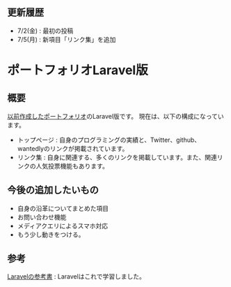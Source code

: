 ## 更新履歴


- 7/2(金) : 最初の投稿
- 7/5(月) : 新項目「リンク集」を追加


# ポートフォリオLaravel版


## 概要
[以前作成したポートフォリオ](https://matsunagadaiki151.github.io/new-portfolio/)のLaravel版です。
現在は、以下の構成になっています。

- トップページ : 自身のプログラミングの実績と、Twitter、github、wantedlyのリンクが掲載されています。
- リンク集 : 自身に関連する、多くのリンクを掲載しています。また、関連リンクの人気投票機能もあります。


## 今後の追加したいもの
- 自身の沿革についてまとめた項目
- お問い合わせ機能
- メディアクエリによるスマホ対応
- もう少し動きをつける。


## 参考


[Laravelの参考書](https://www.amazon.co.jp/PHP%E3%83%95%E3%83%AC%E3%83%BC%E3%83%A0%E3%83%AF%E3%83%BC%E3%82%AFLaravel%E5%85%A5%E9%96%80-%E7%AC%AC2%E7%89%88-%E6%8E%8C%E7%94%B0-%E6%B4%A5%E8%80%B6%E4%B9%83/dp/4798060992/ref=sr_1_1_sspa?__mk_ja_JP=%E3%82%AB%E3%82%BF%E3%82%AB%E3%83%8A&dchild=1&keywords=Laravel&qid=1625488534&sr=8-1-spons&psc=1&spLa=ZW5jcnlwdGVkUXVhbGlmaWVyPUFJUzBZVjQxSkVFQjImZW5jcnlwdGVkSWQ9QTA2OTgyNzkxQTZOQTg2M1U2U1pGJmVuY3J5cHRlZEFkSWQ9QTNIVjdNMEVMTFNYOEomd2lkZ2V0TmFtZT1zcF9hdGYmYWN0aW9uPWNsaWNrUmVkaXJlY3QmZG9Ob3RMb2dDbGljaz10cnVl) : Laravelはこれで学習しました。

